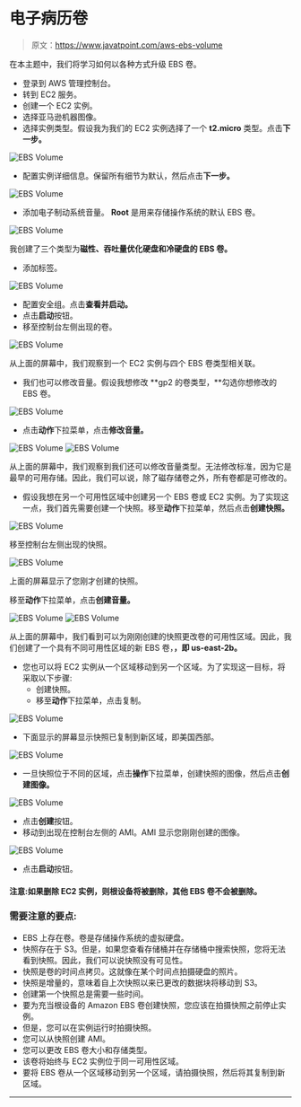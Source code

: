 # 电子病历卷

> 原文：<https://www.javatpoint.com/aws-ebs-volume>

在本主题中，我们将学习如何以各种方式升级 EBS 卷。

*   登录到 AWS 管理控制台。
*   转到 EC2 服务。
*   创建一个 EC2 实例。
*   选择亚马逊机器图像。
*   选择实例类型。假设我为我们的 EC2 实例选择了一个 **t2.micro** 类型。点击**下一步。**

![EBS Volume](img/d39b37758193b1af31f19b5ae4addbc1.png)

*   配置实例详细信息。保留所有细节为默认，然后点击**下一步。**

![EBS Volume](img/8a6da8ba7020d7aebec55c108f19450a.png)

*   添加电子制动系统音量。 **Root** 是用来存储操作系统的默认 EBS 卷。

![EBS Volume](img/fce39dc492cc9de8b2c64fccc800e709.png)

我创建了三个类型为**磁性、吞吐量优化硬盘和冷硬盘的 EBS 卷。**

*   添加标签。

![EBS Volume](img/39c51a1633bca3221499d673b36c8d84.png)

*   配置安全组。点击**查看并启动。**
*   点击**启动**按钮。
*   移至控制台左侧出现的卷。

![EBS Volume](img/b66278e55897fd0bd91388da9f8e8865.png)

从上面的屏幕中，我们观察到一个 EC2 实例与四个 EBS 卷类型相关联。

*   我们也可以修改音量。假设我想修改 **gp2 的卷类型，**勾选你想修改的 EBS 卷。

![EBS Volume](img/f0f9c2fc4017f9cf7bc9205a15a4f511.png)

*   点击**动作**下拉菜单，点击**修改音量。**

![EBS Volume](img/023973f02cc2239d0c5a12f879a88c34.png)
![EBS Volume](img/4304ed15d24ff0588ee2b82546215ed9.png)

从上面的屏幕中，我们观察到我们还可以修改音量类型。无法修改标准，因为它是最早的可用存储。因此，我们可以说，除了磁存储卷之外，所有卷都是可修改的。

*   假设我想在另一个可用性区域中创建另一个 EBS 卷或 EC2 实例。为了实现这一点，我们首先需要创建一个快照。移至**动作**下拉菜单，然后点击**创建快照。**

![EBS Volume](img/c46712f631316370b25ddcc4cf09f958.png)

移至控制台左侧出现的快照。

![EBS Volume](img/5fc5e43de0ca0cc0358a19648ff3bd81.png)

上面的屏幕显示了您刚才创建的快照。

移至**动作**下拉菜单，点击**创建音量。**

![EBS Volume](img/dae89a781fd0078e6b58cff3c784f9cf.png)
![EBS Volume](img/991c93a22ead078633fe2f4444788993.png)

从上面的屏幕中，我们看到可以为刚刚创建的快照更改卷的可用性区域。因此，我们创建了一个具有不同可用性区域的新 EBS 卷，**，即 us-east-2b。**

*   您也可以将 EC2 实例从一个区域移动到另一个区域。为了实现这一目标，将采取以下步骤:
    *   创建快照。
    *   移至**动作**下拉菜单，点击复制。

![EBS Volume](img/fc1953f4ef1d61dc127621b2d5708838.png)

*   下面显示的屏幕显示快照已复制到新区域，即美国西部。

![EBS Volume](img/8c421a1f628b3167a25159499310f8c0.png)

*   一旦快照位于不同的区域，点击**操作**下拉菜单，创建快照的图像，然后点击**创建图像。**

![EBS Volume](img/0c8b04fcb4369b2a32072ba7c98768e0.png)

*   点击**创建**按钮。
*   移动到出现在控制台左侧的 AMI。AMI 显示您刚刚创建的图像。

![EBS Volume](img/2043957b1e01e28f612aedc0083b9245.png)

*   点击**启动**按钮。

#### 注意:如果删除 EC2 实例，则根设备将被删除，其他 EBS 卷不会被删除。

### 需要注意的要点:

*   EBS 上存在卷。卷是存储操作系统的虚拟硬盘。
*   快照存在于 S3。但是，如果您查看存储桶并在存储桶中搜索快照，您将无法看到快照。因此，我们可以说快照没有可见性。
*   快照是卷的时间点拷贝。这就像在某个时间点拍摄硬盘的照片。
*   快照是增量的，意味着自上次快照以来已更改的数据块将移动到 S3。
*   创建第一个快照总是需要一些时间。
*   要为充当根设备的 Amazon EBS 卷创建快照，您应该在拍摄快照之前停止实例。
*   但是，您可以在实例运行时拍摄快照。
*   您可以从快照创建 AMI。
*   您可以更改 EBS 卷大小和存储类型。
*   该卷将始终与 EC2 实例位于同一可用性区域。
*   要将 EBS 卷从一个区域移动到另一个区域，请拍摄快照，然后将其复制到新区域。

* * *